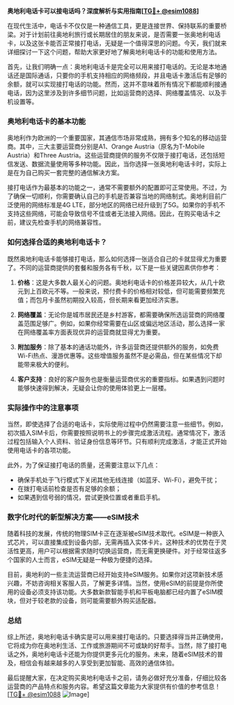 **奥地利电话卡可以接电话吗？深度解析与实用指南[[TG💪+ @esim1088](https://t.me/s/esim1088)]**

在现代生活中，电话卡不仅仅是一种通信工具，更是连接世界、保持联系的重要桥梁。对于计划前往奥地利旅行或长期居住的朋友来说，是否需要一张奥地利电话卡，以及这张卡能否正常接打电话，无疑是一个值得深思的问题。今天，我们就来详细探讨一下这个问题，帮助大家更好地了解奥地利电话卡的功能和使用方法。

首先，让我们明确一点：奥地利电话卡是完全可以用来接打电话的。无论是本地通话还是国际通话，只要你的手机支持相应的网络频段，并且电话卡激活后有足够的余额，就可以实现接打电话的功能。然而，这并不意味着所有情况下都能顺利接通电话，因为这里涉及到许多细节问题，比如运营商的选择、网络覆盖情况、以及手机设置等。

### 奥地利电话卡的基本功能

奥地利作为欧洲的一个重要国家，其通信市场非常成熟，拥有多个知名的移动运营商。其中，三大主要运营商分别是A1、Orange Austria（原名为T-Mobile Austria）和Three Austria。这些运营商提供的服务不仅限于接打电话，还包括短信发送、数据流量使用等多种功能。因此，当你选择一张奥地利电话卡时，实际上是在为自己购买一套完整的通信解决方案。

接打电话作为最基本的功能之一，通常不需要额外的配置即可正常使用。不过，为了确保一切顺利，你需要确认自己的手机是否兼容当地的网络制式。奥地利目前广泛使用的网络标准是4G LTE，部分地区的网络已经升级到了5G。如果你的手机不支持这些网络，可能会导致信号不佳或者无法接入网络。因此，在购买电话卡之前，建议先检查手机的网络兼容性。

### 如何选择合适的奥地利电话卡？

既然奥地利电话卡能够接打电话，那么如何选择一张适合自己的卡就显得尤为重要了。不同的运营商提供的套餐和服务各有千秋，以下是一些关键因素供你参考：

1. **价格**：这是大多数人最关心的问题。奥地利电话卡的价格差异较大，从几十欧元到上百欧元不等。一般来说，预付费卡的价格相对较低，但可能需要频繁充值；而包月卡虽然初期投入较高，但长期来看更加经济实惠。

2. **网络覆盖**：无论你是城市居民还是乡村游客，都需要确保所选运营商的网络覆盖范围足够广。例如，如果你经常需要在山区或偏远地区活动，那么选择一家在网络覆盖率方面表现优异的运营商就显得尤为重要。

3. **附加服务**：除了基本的通话功能外，许多运营商还提供额外的服务，如免费Wi-Fi热点、漫游优惠等。这些增值服务虽然不是必需品，但在某些情况下却能带来极大的便利。

4. **客户支持**：良好的客户服务也是衡量运营商优劣的重要指标。如果遇到问题时能够快速得到解决，无疑会让你的使用体验更上一层楼。

### 实际操作中的注意事项

当然，即使选择了合适的电话卡，实际使用过程中仍然需要注意一些细节。例如，初次插入SIM卡后，你需要按照说明书上的步骤完成激活流程。通常情况下，激活过程包括输入个人资料、验证身份信息等环节。只有顺利完成激活，才能正式开始使用电话卡的各项功能。

此外，为了保证接打电话的质量，还需要注意以下几点：
- 确保手机处于飞行模式下关闭其他无线连接（如蓝牙、Wi-Fi），避免干扰；
- 在拨打电话前检查是否有足够的余额；
- 如果遇到信号弱的情况，尝试更换位置或者重启手机。

### 数字化时代的新型解决方案——eSIM技术

随着科技的发展，传统的物理SIM卡正在逐渐被eSIM技术取代。eSIM是一种嵌入式芯片，可以直接集成到设备内部，无需再插入实体卡片。这种技术的优势在于灵活性更高，用户可以根据需求随时切换运营商，而无需更换硬件。对于经常往返多个国家的人士而言，eSIM无疑是一种极为便捷的选择。

目前，奥地利的一些主流运营商已经开始支持eSIM服务。如果你对这项新技术感兴趣，不妨咨询相关客服人员，了解更多详情。当然，使用eSIM的前提是你所使用的设备必须支持该功能。大多数新款智能手机和平板电脑都已经内置了eSIM模块，但对于较老款的设备，则可能需要额外购买适配器。

### 总结

综上所述，奥地利电话卡确实是可以用来接打电话的。只要选择得当并正确使用，它将成为你在奥地利生活、工作或旅游期间不可或缺的好帮手。当然，除了接打电话之外，奥地利电话卡还能为你提供更多元化的服务。未来，随着eSIM技术的普及，相信会有越来越多的人享受到更加智能、高效的通信体验。

最后提醒大家，在决定购买奥地利电话卡之前，请务必做好充分准备，仔细比较各运营商的产品特点和服务内容。希望这篇文章能为大家提供有价值的参考信息！[[TG💪+ @esim1088](https://t.me/s/esim1088) ![Image](https://i.postimg.cc/4NQfJmqS/Snipaste-2025-05-13-00-14-12.png)]